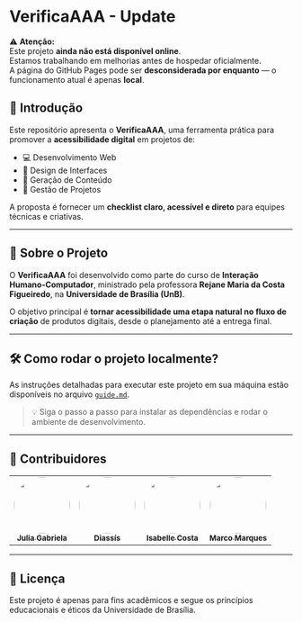 # VerificaAAA - Update

⚠️ **Atenção:**  
Este projeto **ainda não está disponível online**.  
Estamos trabalhando em melhorias antes de hospedar oficialmente.  
A página do GitHub Pages pode ser **desconsiderada por enquanto** — o funcionamento atual é apenas **local**.

## 📌 Introdução

Este repositório apresenta o **VerificaAAA**, uma ferramenta prática para promover a **acessibilidade digital** em projetos de:

- 💻 Desenvolvimento Web  
- 🎨 Design de Interfaces  
- 📝 Geração de Conteúdo  
- 📂 Gestão de Projetos  

A proposta é fornecer um **checklist claro, acessível e direto** para equipes técnicas e criativas.

---

## 🧠 Sobre o Projeto

O **VerificaAAA** foi desenvolvido como parte do curso de **Interação Humano-Computador**, ministrado pela professora **Rejane Maria da Costa Figueiredo**, na **Universidade de Brasília (UnB)**.

O objetivo principal é **tornar acessibilidade uma etapa natural no fluxo de criação** de produtos digitais, desde o planejamento até a entrega final.

---

## 🛠️ Como rodar o projeto localmente?

As instruções detalhadas para executar este projeto em sua máquina estão disponíveis no arquivo [`guide.md`](./guide.md).

> 💡 Siga o passo a passo para instalar as dependências e rodar o ambiente de desenvolvimento.

---

## 👥 Contribuidores

<table>
  <tr>
    <td align="center"><a href="https://github.com/JuliaGabP"><img style="border-radius: 50%;" src="https://github.com/JuliaGabP.png" width="100px;" alt=""/><br /><sub><b>Julia Gabriela</b></sub></a></td>
    <td align="center"><a href="https://github.com/Diaxiz"><img style="border-radius: 50%;" src="https://github.com/Diaxiz.png" width="100px;" alt=""/><br /><sub><b>Diassís</b></sub></a></td>
    <td align="center"><a href="https://github.com/isacostaf"><img style="border-radius: 50%;" src="https://github.com/isacostaf.png" width="100px;" alt=""/><br /><sub><b>Isabelle Costa</b></sub></a></td>
    <td align="center"><a href="https://github.com/marcomarquesdc"><img style="border-radius: 50%;" src="https://github.com/marcomarquesdc.png" width="100px;" alt=""/><br /><sub><b>Marco Marques</b></sub></a></td>
  </tr>
</table>

---

## 📄 Licença

Este projeto é apenas para fins acadêmicos e segue os princípios educacionais e éticos da Universidade de Brasília.
